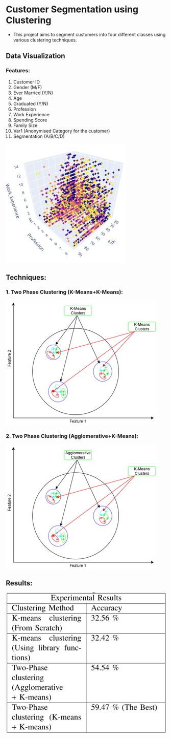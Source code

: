 # Customer Segmentation using Clustering

- This project aims to segment customers into four different classes using various clustering techniques.

## Data Visualization

### Features:
1. Customer ID
1. Gender (M/F)
1. Ever Married (Y/N)
1. Age
1. Graduated (Y/N)
1. Profession
1. Work Experience
1. Spending Score
1. Family Size
1. Var1 (Anonymised Category for the customer)
1. Segmentation (A/B/C/D)

![](https://github.com/cmdev007/CustomerSegmentation_Clustering/raw/main/images/figure1.png)

## Techniques:
### 1. Two Phase Clustering (K-Means+K-Means):
![](https://github.com/cmdev007/CustomerSegmentation_Clustering/raw/main/images/figure10.png)

### 2. Two Phase Clustering (Agglomerative+K-Means):
![](https://github.com/cmdev007/CustomerSegmentation_Clustering/raw/main/images/figure8.png)

## Results:
![](https://github.com/cmdev007/CustomerSegmentation_Clustering/raw/main/images/figure11.png)